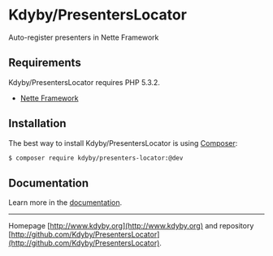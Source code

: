 Kdyby/PresentersLocator
======

Auto-register presenters in Nette Framework


Requirements
------------

Kdyby/PresentersLocator requires PHP 5.3.2.

- [Nette Framework](https://github.com/nette/nette)


Installation
------------

The best way to install Kdyby/PresentersLocator is using  [Composer](http://getcomposer.org/):

```sh
$ composer require kdyby/presenters-locator:@dev
```


Documentation
------------

Learn more in the [documentation](https://github.com/Kdyby/PresentersLocator/blob/master/docs/en/index.md).


-----

Homepage [http://www.kdyby.org](http://www.kdyby.org) and repository [http://github.com/Kdyby/PresentersLocator](http://github.com/Kdyby/PresentersLocator).
